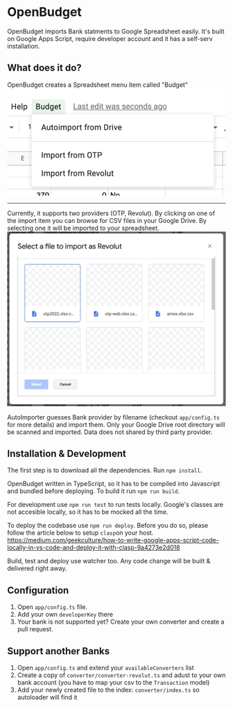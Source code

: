 # OpenBudget

OpenBudget imports Bank statments to Google Spreadsheet easily. It's built on Google Apps Script, require developer account and it has a self-serv installation.

## What does it do?

OpenBudget creates a Spreadsheet menu item called "Budget"
<img src="./images/preview-menu.png">

----

Currently, it supports two providers (OTP, Revolut). By clicking on one of the import item you can browse for CSV files in your Google Drive. By selecting one it will be imported to your spreadsheet.
<img src="./images/preview-filepicker.png">

AutoImporter guesses Bank provider by filename (checkout `app/config.ts` for more details) and import them. Only your Google Drive root directory will be scanned and imported. Data does not shared by third party provider.

## Installation & Development

The first step is to download all the dependencies. Run `npm install`.

OpenBudget written in TypeScript, so it has to be compiled into Javascript and bundled before deploying. To build it run `npm run build`. 

For development use `npm run test` to run tests locally. Google's classes are not accesible locally, so it has to be mocked all the time.

To deploy the codebase use `npm run deploy`. Before you do so, please follow the article below to setup `clasp`on your host.
https://medium.com/geekculture/how-to-write-google-apps-script-code-locally-in-vs-code-and-deploy-it-with-clasp-9a4273e2d018

Build, test and deploy use watcher too. Any code change will be built & delivered right away. 

## Configuration

1. Open `app/config.ts` file.
2. Add your own `developerKey` there
3. Your bank is not supported yet? Create your own converter and create a pull request.

## Support another Banks

1. Open `app/config.ts` and extend your `availableConverters` list
2. Create a copy of `converter/converter-revolut.ts` and adust to your own bank account (you have to map your csv to the `Transaction` model)
3. Add your newly created file to the index: `converter/index.ts` so autoloader will find it
